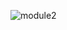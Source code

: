 ![module2](https://user-images.githubusercontent.com/94223235/144292943-99ccaa91-21e8-4ab3-b0ec-c1b001112c6d.png)
